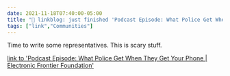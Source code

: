 ```yaml
---
date: 2021-11-18T07:40:00-05:00
title: "🔗 linkblog: just finished 'Podcast Episode: What Police Get When They Get Your Phone | Electronic Frontier Foundation'"
tags: ["link","Communities"]
---
```

Time to write some representatives. This is scary stuff.
 
[link to 'Podcast Episode: What Police Get When They Get Your Phone | Electronic Frontier Foundation'](https://www.eff.org/deeplinks/2021/11/podcast-episode-what-police-get-when-they-get-your-phone)
